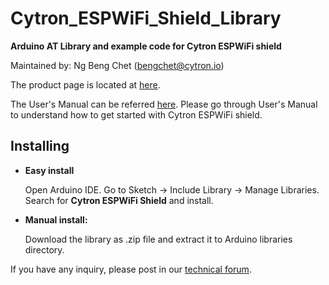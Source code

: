 # Cytron_ESPWiFi_Shield_Library

**Arduino AT Library and example code for Cytron ESPWiFi shield**

Maintained by: Ng Beng Chet ([bengchet@cytron.io](mailto:bengchet@cytron.io))

The product page is located at <a href="http://www.cytron.com.my/p-shield-esp-wifi" target="_blank">here</a>.

The User's Manual can be referred [here](https://docs.google.com/document/d/1LFCe6MTNQh_0EBHRgc0f6n_hDLNUG8sFuM53oBJG8eE/view). Please go through User's Manual to understand how to get started with Cytron ESPWiFi shield.

## Installing
- **Easy install**
 
  Open Arduino IDE. Go to Sketch -> Include Library -> Manage Libraries. Search for **Cytron ESPWiFi Shield** and install.
- **Manual install:**
 
  Download the library as .zip file and extract it to Arduino libraries directory.

If you have any inquiry, please post in our <a href="http://forum.cytron.com.my/" target="_blank">technical forum</a>.
